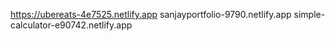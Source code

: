 https://ubereats-4e7525.netlify.app
sanjayportfolio-9790.netlify.app
simple-calculator-e90742.netlify.app
